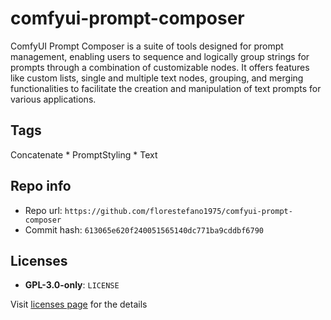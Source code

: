 # comfyui-prompt-composer
ComfyUI Prompt Composer is a suite of tools designed for prompt management, enabling users to sequence and logically group strings for prompts through a combination of customizable nodes. It offers features like custom lists, single and multiple text nodes, grouping, and merging functionalities to facilitate the creation and manipulation of text prompts for various applications.

## Tags
Concatenate * PromptStyling * Text

## Repo info
- Repo url: `https://github.com/florestefano1975/comfyui-prompt-composer`
- Commit hash: `613065e620f240051565140dc771ba9cddbf6790`

## Licenses
- **GPL-3.0-only**: `LICENSE`

Visit [licenses page](licenses.md) for the details
